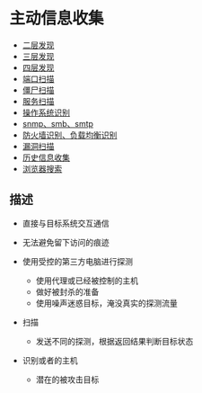 # 主动信息收集

* [二层发现](./[4-1]--主动信息收集-二层发现.md)
* [三层发现](./主动信息收集-三层发现.md)
* [四层发现](./主动信息收集-四层发现.md)
* [端口扫描](./主动信息收集-端口扫描.md)
* [僵尸扫描](./主动信息收集-僵尸扫描.md)
* [服务扫描](./主动信息收集-服务扫描.md)
* [操作系统识别](./主动信息收集-操作系统识别.md)
* [snmp、smb、smtp](./主动信息收集-snmp、smb、smtp.md)
* [防火墙识别、负载均衡识别](./主动信息收集-防火墙识别、负载均衡识别.md)
* [漏洞扫描](./主动信息收集-漏洞扫描.md)
* [历史信息收集](./主动信息收集-历史信息收集.md)
* [浏览器搜索](./主动信息收集-浏览器搜索.md)



## 描述
* 直接与目标系统交互通信
* 无法避免留下访问的痕迹
* 使用受控的第三方电脑进行探测
    - 使用代理或已经被控制的主机
    - 做好被封杀的准备
    - 使用噪声迷惑目标，淹没真实的探测流量

* 扫描
    - 发送不同的探测，根据返回结果判断目标状态
    
* 识别或者的主机
    - 潜在的被攻击目标

